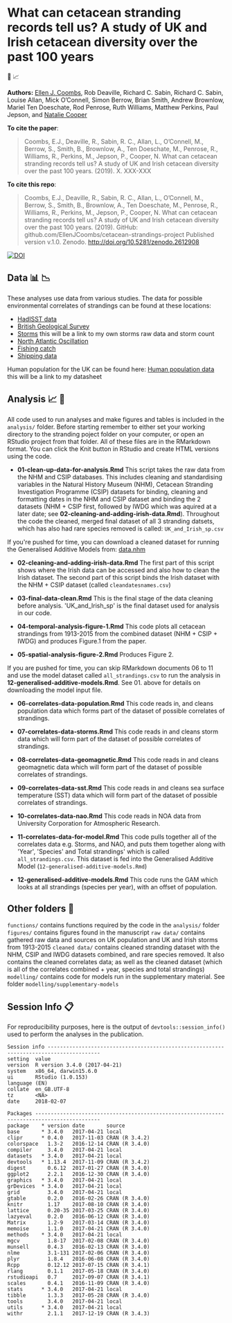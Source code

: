 # What can cetacean stranding records tell us? A study of UK and Irish cetacean diversity over the past 100 years

:whale2: :chart_with_upwards_trend:



__Authors:__
[Ellen J. Coombs](mailto:ellen.coombs.14@ucl.ac.uk), Rob Deaville, Richard C. Sabin, Richard C. Sabin, Louise Allan, Mick O’Connell, Simon Berrow, Brian Smith, Andrew Brownlow, Mariel Ten Doeschate, Rod Penrose, Ruth Williams, Matthew Perkins, Paul Jepson, and [Natalie Cooper](https://github.com/nhcooper123)


__To cite the paper__: 
> Coombs, E.J., Deaville, R., Sabin, R. C., Allan, L., O’Connell, M., Berrow, S., Smith, B., Brownlow, A., Ten Doeschate, M., Penrose, R., Williams, R., Perkins, M., Jepson, P., Cooper, N. What can cetacean stranding records tell us? A study of UK and Irish cetacean diversity over the past 100 years. (2019). X. XXX-XXX 


__To cite this repo__: 
> Coombs, E.J., Deaville, R., Sabin, R. C., Allan, L., O’Connell, M., Berrow, S., Smith, B., Brownlow, A., Ten Doeschate, M., Penrose, R., Williams, R., Perkins, M., Jepson, P., Cooper, N. What can cetacean stranding records tell us? A study of UK and Irish cetacean diversity over the past 100 years. (2019). GitHub: github.com/EllenJCoombs/cetacean-strandings-project Published version v.1.0. Zenodo. http://doi.org/10.5281/zenodo.2612908

[![DOI](https://zenodo.org/badge/DOI/10.5281/zenodo.2612908.svg)](https://doi.org/10.5281/zenodo.2612908)


## Data :bar_chart: :chart_with_downwards_trend: 

These analyses use data from various studies. The data for possible environmental correlates of strandings can be found at these locations: 

- [HadISST data](https://www.metoffice.gov.uk/hadobs/hadisst/data/download.html)
- [British Geological Survey](http://www.geomag.bgs.ac.uk/data_service/data/magnetic_indices/k_indices.html)
- [Storms](../blob/master/LICENSE) this will be a link to my own storms raw data and storm count
- [North Atlantic Oscillation](https://climatedataguide.ucar.edu/sites/default/files/nao_station_annual.txt)
- [Fishing catch](https://www.ices.dk/marine-data/dataset-collections/Pages/Fish-catch-and-stock-assessment.aspx) 
- [Shipping data](https://www.gov.uk/government/collections/maritime-and-shipping-statistics)

Human population for the UK can be found here: 
[Human population data](../blob/master/LICENSE) this will be a link to my datasheet 


## Analysis :chart_with_upwards_trend: :whale2:
All code used to run analyses and make figures and tables is included in the `analysis/` folder. Before starting remember to either set your working directory to the stranding poject folder on your computer, or open an RStudio project from that folder. All of these files are in the RMarkdown format. You can click the Knit button in RStudio and create HTML versions using the code. 

* **01-clean-up-data-for-analysis.Rmd** This script takes the raw data from the NHM and CSIP databases. This includes cleaning and standardising variables in the Natural History Museum (NHM), Cetacean Stranding Investigation Programme (CSIP) datasets for binding, cleaning and formatting dates in the NHM and CSIP dataset and binding the 2 datasets (NHM + CSIP first, followed by IWDG which was aquired at a later date; see **02-cleaning-and-adding-irish-data.Rmd**). Throughout the code  the cleaned, merged final dataset of all 3 stranding datsets, which has also had rare species removed is called: `UK_and_Irish_sp.csv`

If you're pushed for time, you can download a cleaned dataset for running the Generalised Additive Models from: [data.nhm](https://data.nhm.ac.uk/dataset/what-can-cetacean-stranding-records-tell-us)

* **02-cleaning-and-adding-irish-data.Rmd** The first part of this script shows where the Irish data can be accessed and also how to clean the Irish dataset. The second part of this script binds the Irish dataset with the NHM + CSIP dataset (called `cleandatesnames.csv`)

* **03-final-data-clean.Rmd** This is the final stage of the data cleaning before analysis.
'UK_and_Irish_sp' is the final dataset used for analysis in our code. 

* **04-temporal-analysis-figure-1.Rmd** This code plots all cetacean strandings from 1913-2015 from the combined dataset (NHM + CSIP + IWDG) and produces Figure.1 from the paper. 

* **05-spatial-analysis-figure-2.Rmd** Produces Figure 2. 

If you are pushed for time, you can skip RMarkdown documents 06 to 11 and use the model dataset called `all_strandings.csv` to run the analysis in **12-generalised-additive-models.Rmd**. See 01. above for details on downloading the model input file. 

* **06-correlates-data-population.Rmd** This code reads in, and cleans population data which forms part of the dataset of possible correlates of strandings.

* **07-correlates-data-storms.Rmd** This code reads in and cleans storm data which will form part of the dataset of possible correlates of strandings. 

* **08-correlates-data-geomagnetic.Rmd** This code reads in and cleans geomagnetic data which will form part of the dataset of possible correlates of strandings. 

* **09-correlates-data-sst.Rmd** This code reads in and cleans sea surface temperature (SST) data which will form part of the dataset of possible correlates of strandings. 

* **10-correlates-data-nao.Rmd** This code reads in NOA data from University Corporation for Atmospheric Research.

* **11-correlates-data-for-model.Rmd** This code pulls together all of the correlates data e.g. Storms, and NAO, and puts them together along with 'Year', 'Species' and Total strandings' which is called `all_strandings.csv`. This dataset is fed into the Generalised Additive Model (`12-generalised-additive-models.Rmd`)

* **12-generalised-additive-models.Rmd** This code runs the GAM which looks at all strandings (species per year), with an offset of population.


## Other folders :file_folder:
`functions/` contains functions required by the code in the `analysis/` folder 
`figures/` contains figures found in the manuscript 
`raw data/` contains gathered raw data and sources on UK population and UK and Irish storms from 1913-2015
`cleaned data/` contains cleaned stranding dataset with the NHM, CSIP and IWDG datasets combined, and rare species removed. It also contains the cleaned correlates data; as well as the cleaned dataset (which is all of the correlates combined + year, species and total strandings) 
`modelling/` contains code for models run in the supplementary material. See folder `modelling/supplementary-models`

## Session Info :clipboard:
For reproducibility purposes, here is the output of `devtools::session_info()` used to perform the analyses in the publication.

    Session info ---------------------------------------------------------------------------------------
    setting  value                       
    version  R version 3.4.0 (2017-04-21)
    system   x86_64, darwin15.6.0        
    ui       RStudio (1.0.153)           
    language (EN)                        
    collate  en_GB.UTF-8                 
    tz       <NA>                        
    date     2018-02-07                  

    Packages -------------------------------------------------------------------------------------------
    package    * version date       source        
    base       * 3.4.0   2017-04-21 local  
    clipr      * 0.4.0   2017-11-03 CRAN (R 3.4.2)  
    colorspace   1.3-2   2016-12-14 CRAN (R 3.4.0)   
    compiler     3.4.0   2017-04-21 local  
    datasets   * 3.4.0   2017-04-21 local           
    devtools   * 1.13.4  2017-11-09 CRAN (R 3.4.2)  
    digest       0.6.12  2017-01-27 CRAN (R 3.4.0)   
    ggplot2      2.2.1   2016-12-30 CRAN (R 3.4.0)  
    graphics   * 3.4.0   2017-04-21 local           
    grDevices  * 3.4.0   2017-04-21 local           
    grid         3.4.0   2017-04-21 local           
    gtable       0.2.0   2016-02-26 CRAN (R 3.4.0)  
    knitr        1.17    2017-08-10 CRAN (R 3.4.0)  
    lattice      0.20-35 2017-03-25 CRAN (R 3.4.0)  
    lazyeval     0.2.0   2016-06-12 CRAN (R 3.4.0)  
    Matrix       1.2-9   2017-03-14 CRAN (R 3.4.0)  
    memoise      1.1.0   2017-04-21 CRAN (R 3.4.0)  
    methods    * 3.4.0   2017-04-21 local           
    mgcv         1.8-17  2017-02-08 CRAN (R 3.4.0)  
    munsell      0.4.3   2016-02-13 CRAN (R 3.4.0)  
    nlme         3.1-131 2017-02-06 CRAN (R 3.4.0)  
    plyr         1.8.4   2016-06-08 CRAN (R 3.4.0)  
    Rcpp         0.12.12 2017-07-15 CRAN (R 3.4.1)  
    rlang        0.1.1   2017-05-18 CRAN (R 3.4.0)  
    rstudioapi   0.7     2017-09-07 CRAN (R 3.4.1)  
    scales       0.4.1   2016-11-09 CRAN (R 3.4.0)  
    stats      * 3.4.0   2017-04-21 local           
    tibble       1.3.3   2017-05-28 CRAN (R 3.4.0)  
    tools        3.4.0   2017-04-21 local           
    utils      * 3.4.0   2017-04-21 local           
    withr        2.1.1   2017-12-19 CRAN (R 3.4.3)  

